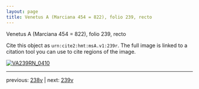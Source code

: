 ```yaml
---
layout: page
title: Venetus A (Marciana 454 = 822), folio 239, recto
---
```


Venetus A (Marciana 454 = 822), folio 239, recto

Cite this object as `urn:cite2:hmt:msA.v1:239r`.  The full image is linked to a citation tool you can use to cite regions of the image.

[![VA239RN_0410](http://www.homermultitext.org/iipsrv?IIIF=/project/homer/pyramidal/deepzoom/hmt/vaimg/2017a/VA239RN_0410.tif/full/800,/0/default.jpg)](http://www.homermultitext.org/ict2/?urn=urn:cite2:hmt:vaimg.2017a:VA239RN_0410) 

---

previous:  [238v](../238v/) | next: [239v](../239v/)